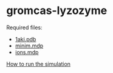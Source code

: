 # gromcas-lyzozyme

Required files:

* [1aki.pdb](https://files.rcsb.org/download/1AKI.pdb)
* [minim.mdp](http://www.mdtutorials.com/gmx/lysozyme/Files/minim.mdp)
* [ions.mdp](http://www.mdtutorials.com/gmx/lysozyme/Files/ions.mdp)

[How to run the simulation](http://www.mdtutorials.com/gmx/lysozyme/05_EM.html)